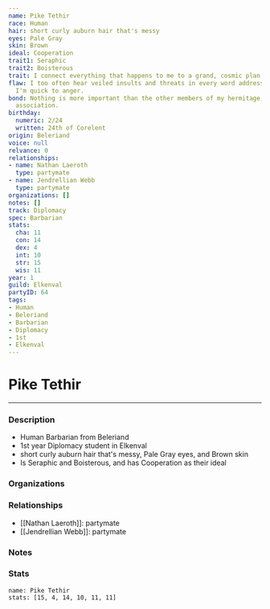 ```yaml
---
name: Pike Tethir
race: Human
hair: short curly auburn hair that's messy
eyes: Pale Gray
skin: Brown
ideal: Cooperation
trait1: Seraphic
trait2: Boisterous
trait: I connect everything that happens to me to a grand, cosmic plan.
flaw: I too often hear veiled insults and threats in every word addressed to me, and
  I'm quick to anger.
bond: Nothing is more important than the other members of my hermitage, order, or
  association.
birthday:
  numeric: 2/24
  written: 24th of Corelent
origin: Beleriand
voice: null
relvance: 0
relationships:
- name: Nathan Laeroth
  type: partymate
- name: Jendrellian Webb
  type: partymate
organizations: []
notes: []
track: Diplomacy
spec: Barbarian
stats:
  cha: 11
  con: 14
  dex: 4
  int: 10
  str: 15
  wis: 11
year: 1
guild: Elkenval
partyID: 64
tags:
- Human
- Beleriand
- Barbarian
- Diplomacy
- 1st
- Elkenval
---
```

# Pike Tethir
---
### Description
- Human Barbarian from Beleriand
- 1st year Diplomacy student in Elkenval
- short curly auburn hair that's messy, Pale Gray eyes, and Brown skin
- Is Seraphic and Boisterous, and has Cooperation as their ideal

### Organizations

### Relationships
- [[Nathan Laeroth]]: partymate
- [[Jendrellian Webb]]: partymate

### Notes

### Stats
```statblock
name: Pike Tethir
stats: [15, 4, 14, 10, 11, 11]
```